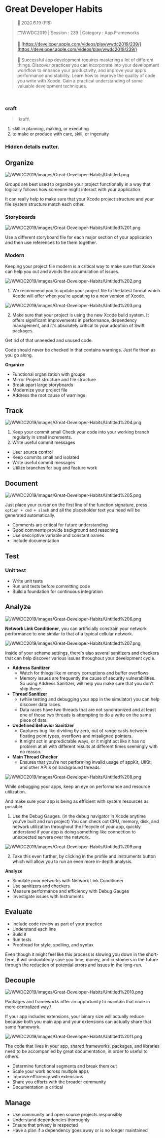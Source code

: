 # Great Developer Habits

> 📅 2020.6.19 (FRI)
> 
> 🗂WWDC2019 | Session : 239 | Category : App Frameworks
>
> 🔗 [https://developer.apple.com/videos/play/wwdc2019/239/](https://developer.apple.com/videos/play/wwdc2019/239/)
>  <br />
>  <br />
> 🔖 Successful app development requires mastering a lot of different things. Discover practices you can incorporate into your development workflow to enhance your productivity, and improve your app's performance and stability. Learn how to improve the quality of code you write with Xcode. Gain a practical understanding of some valuable development techniques.
> <br />
<br />   

### craft

> \'kraft\

1. skill in planning, making, or executing
2. to make or produce with care, skill, or ingenuity

### Hidden details matter.

## Organize

![/WWDC2019/images/Great-Developer-Habits/Untitled.png](/WWDC2019/images/Great-Developer-Habits/Untitled.png)

Groups are best used to organize your project functionally in a way that logically follows how someone might interact with your application

It can really help to make sure that your Xcode project structure and your file system structure match each other.

### Storyboards

![/WWDC2019/images/Great-Developer-Habits/Untitled%201.png](/WWDC2019/images/Great-Developer-Habits/Untitled%201.png)

Use a different storyboard file for each major section of your application and then use references to tie them together.

### Modern

Keeping your project file modern is a critical way to make sure that Xcode can help you out and avoids the accumulation of issues.

![/WWDC2019/images/Great-Developer-Habits/Untitled%202.png](/WWDC2019/images/Great-Developer-Habits/Untitled%202.png)

1. We recommend you to update your project file to the latest format which Xcode will offer when you're updating to a new version of Xcode.

![/WWDC2019/images/Great-Developer-Habits/Untitled%203.png](/WWDC2019/images/Great-Developer-Habits/Untitled%203.png)

2. Make sure that your project is using the new Xcode build system.
It offers significant improvements in performance, dependency management, and it's absolutely critical to your adoption of Swift packages.

Get rid of that unneeded and unused code.

Code should never be checked in that contains warnings. Just fix them as you go along.

**Organize**

- Functional organization with groups
- Mirror Project structure and file structure
- Break apart large storyboards
- Modernize your project file
- Address the root cause of warnings

## Track

![/WWDC2019/images/Great-Developer-Habits/Untitled%204.png](/WWDC2019/images/Great-Developer-Habits/Untitled%204.png)

1. Keep your commit small
Check your code into your working branch regularly in small increments.
2. Write useful commit messages 

- User source control
- Keep commits small and isolated
- Write useful commit messages
- Utilize branches for bug and feature work

## Document

![/WWDC2019/images/Great-Developer-Habits/Untitled%205.png](/WWDC2019/images/Great-Developer-Habits/Untitled%205.png)

Just place your cursor on the first line of the function signature, press `option + cmd + slash` and all the placeholder text you need will be generated automatically.

- Comments are critical for future understanding
- Good comments provide background and reasoning
- Use descriptive variable and constant names
- Include documentation

## Test

### Unit test

- Write unit tests
- Run unit tests before committing code
- Build a foundation for continuous integration

## Analyze

![/WWDC2019/images/Great-Developer-Habits/Untitled%206.png](/WWDC2019/images/Great-Developer-Habits/Untitled%206.png)

**Network Link Conditioner**, you can artificially constrain your network performance to one similar to that of a typical cellular network.

![/WWDC2019/images/Great-Developer-Habits/Untitled%207.png](/WWDC2019/images/Great-Developer-Habits/Untitled%207.png)

Inside of your scheme settings, there's also several sanitizers and checkers that can help discover various issues throughout your development cycle.

- **Address Sanitizer**
    - Watch for things like m emory corruptions and buffer overflows
    - Memory issues are frequently the cause of security vulnerabilities. So using Address Sanitizer, will help you make sure that you don't ship these.
- **Thread Sanitizer**
    - (while testing and debugging your app in the simulator) you can help discover data races.
    - Data races have two threads that are not synchronized and at least one of those two threads is attempting to do a write on the same piece of data.
- **Undefined Behavior Sanitizer**
    - Captures bug like dividing by zero, out of range casts between floating point types, overflows and misaligned pointers.
    - It might act in unpredictable ways, or it might act like it has no problem at all with different results at different times seemingly with no reason.
- **Main Thread Checker**
    - Ensures that you're not performing invalid usage of appKit, UIKit, and other API's on background threads.

![/WWDC2019/images/Great-Developer-Habits/Untitled%208.png](/WWDC2019/images/Great-Developer-Habits/Untitled%208.png)

While debugging your apps, keep an eye on performance and resource utilization. 

And make sure your app is being as efficient with system resources as possible.

1. Use the Debug Gauges.
(in the debug navigator in Xcode anytime you've built and run project)
You can check out CPU, memory, disk, and network utilization throughout the lifecycle of your app, quickly understand if your app is doing something like connection to unexpected servers over the network.

![/WWDC2019/images/Great-Developer-Habits/Untitled%209.png](/WWDC2019/images/Great-Developer-Habits/Untitled%209.png)

2. Take this even further, by clicking in the profile and instruments button which will allow you to run an even more in-depth analysis.

**Analyze**

- Simulate poor networks with Network Link Conditioner
- Use sanitizers and checkers
- Measure performance and efficiency with Debug Gauges
- Investigate issues with Instruments

## Evaluate

- Include code review as part of your practice
- Understand each line
- Build it
- Run tests
- Proofread for style, spelling, and syntax

Even though it might feel like this process is slowing you down in the short-term, it will undoubtedly save you time, money, and customers in the future through the reduction of potential errors and issues in the long-run.

## Decouple

![/WWDC2019/images/Great-Developer-Habits/Untitled%2010.png](/WWDC2019/images/Great-Developer-Habits/Untitled%2010.png)

Packages and frameworks offer an opportunity to maintain that code in more centralized way.\

If your app includes extensions, your binary size will actually reduce because both you main app and your extensions can actually share that same framework.

![/WWDC2019/images/Great-Developer-Habits/Untitled%2011.png](/WWDC2019/images/Great-Developer-Habits/Untitled%2011.png)

The code that lives in your app, shared frameworks, packages, and libraries need to be accompanied by great documentation, in order to useful to others.

- Determine functional segments and break them out
- Scale your work across multiple apps
- Improve efficiency with extensions
- Share you efforts with the broader community
- Documentation is critical

## Manage

- Use community and open source projects responsibly
- Understand dependencies thoroughly
- Ensure that privacy is respected
- Have a plan if a dependency goes away or is no longer maintained
